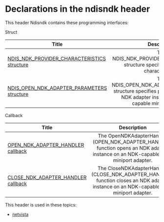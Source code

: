# Declarations in the ndisndk header
This header Ndisndk contains these programming interfaces:

Struct

| Title        | Description    |
| ------------- |:-------------:|
| [NDIS_NDK_PROVIDER_CHARACTERISTICS structure](ns-ndisndk--ndis-ndk-provider-characteristics.md) | The NDIS_NDK_PROVIDER_CHARACTERISTICS structure specifies NDK provider characteristics. |
| [NDIS_OPEN_NDK_ADAPTER_PARAMETERS structure](ns-ndisndk--ndis-open-ndk-adapter-parameters.md) | The NDIS_OPEN_NDK_ADAPTER_PARAMETERS structure specifies parameters to open an NDK adapter instance on the NDK-capable miniport adapter. |
Callback

| Title        | Description    |
| ------------- |:-------------:|
| [OPEN_NDK_ADAPTER_HANDLER callback](nc-ndisndk-open-ndk-adapter-handler.md) | The OpenNDKAdapterHandler (OPEN_NDK_ADAPTER_HANDLER) function opens an NDK adapter instance on an NDK-capable NDIS miniport adapter. |
| [CLOSE_NDK_ADAPTER_HANDLER callback](nc-ndisndk-close-ndk-adapter-handler.md) | The CloseNDKAdapterHandler (CLOSE_NDK_ADAPTER_HANDLER) function closes an NDK adapter instance on an NDK-capable NDIS miniport adapter. |

This header is used in these topics:

- [netvista](..content/_netvista)
